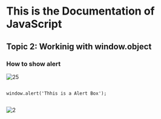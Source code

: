 # This is the Documentation of JavaScript
## Topic 2: Workinig with window.object
### How to show alert
![25](https://user-images.githubusercontent.com/95132254/143728555-0e605d07-8499-4625-a6ed-8da4e9b2393a.jpg)

~~~

window.alert('Thhis is a Alert Box');


~~~
![2](https://user-images.githubusercontent.com/95132254/143727858-9a492af6-8a47-4b71-8863-734ecfed87ec.jpg)
